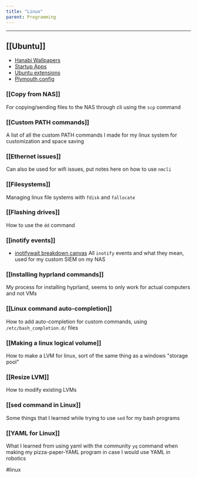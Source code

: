 ```yaml
---
title: "Linux"
parent: Programming
---
```

___
## [[Ubuntu]]
- [Hanabi Wallpapers](<obsidian://open?vault=Obsidian%20Vault&file=Programming%2FLinux%2FUbuntu%2FHanabi%20Wallpaper%20Usage>)
- [Startup Apps](<obsidian://open?vault=Obsidian%20Vault&file=Programming%2FLinux%2FUbuntu%2FCustom%20Startup%20Programs>)
- [Ubuntu extensions](<obsidian://open?vault=Obsidian%20Vault&file=Programming%2FLinux%2FUbuntu%2FUbuntu%20Add-ons>)
- [Plymouth config](<obsidian://open?vault=Obsidian%20Vault&file=Programming%2FLinux%2FUbuntu%2Fconfiguring%20plymouth>)
### [[Copy from NAS]]
For copying/sending files to the NAS through cli using the `scp` command
### [[Custom PATH commands]]
A list of all the custom PATH commands I made for my linux system for customization and space saving
### [[Ethernet issues]]
Can also be used for wifi issues, put notes here on how to use `nmcli`
### [[Filesystems]]
Managing linux file systems with `fdisk` and `fallocate`
### [[Flashing drives]]
How to use the `dd` command
### [[inotify events]]
- [inotifywait breakdown canvas](<obsidian://open?vault=Obsidian%20Vault&file=Programming%2FLinux%2Finotifywait%20breakdown.canvas>)
All `inotify` events and what they mean, used for my custom SIEM on my NAS
### [[Installing hyprland commands]]
My process for installing hyprland, seems to only work for actual computers and not VMs
### [[Linux command auto-completion]]
How to add auto-completion for custom commands, using `/etc/bash_completion.d/` files
### [[Making a linux logical volume]]
How to make a LVM for linux, sort of the same thing as a windows "storage pool"
### [[Resize LVM]]
How to modify existing LVMs
### [[sed command in Linux]]
Some things that I learned while trying to use `sed` for my bash programs
### [[YAML for Linux]]
What I learned from using yaml with the community `yq` command when making my pizza-paper-YAML program in case I would use YAML in robotics



#linux

